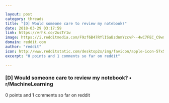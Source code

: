 ```yaml
---

layout: post
category: threads
title: "[D] Would someone care to review my notebook?"
date: 2018-03-29 03:17:59
link: https://vrhk.co/2usTr1w
image: https://i.redditmedia.com/F9zf6B47RYlISaBzdnmYzcvP--4wC7FEC_C9wmbufXc.jpg?w=216&s=a6859dccbf8032b957179e0131eea403
domain: reddit.com
author: "reddit"
icon: http://www.redditstatic.com/desktop2x/img/favicon/apple-icon-57x57.png
excerpt: "0 points and 1 comments so far on reddit"

---
```


### [D] Would someone care to review my notebook? • r/MachineLearning

0 points and 1 comments so far on reddit